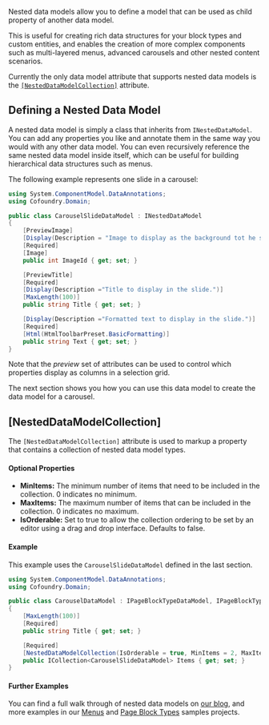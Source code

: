 ﻿Nested data models allow you to define a model that can be used as child property of another data model. 

This is useful for creating rich data structures for your block types and custom entities, and enables the creation of more complex components such as multi-layered menus, advanced carousels and other nested content scenarios.

Currently the only data model attribute that supports nested data models is the [`[NestedDataModelCollection]`](#nesteddatamodelcollection) attribute.

## Defining a Nested Data Model

A nested data model is simply a class that inherits from `INestedDataModel`. You can add any properties you like and annotate them in the same way you would with any other data model. You can even recursively reference the same nested data model inside itself, which can be useful for building hierarchical data structures such as menus.

The following example represents one slide in a carousel:

```csharp
using System.ComponentModel.DataAnnotations;
using Cofoundry.Domain;

public class CarouselSlideDataModel : INestedDataModel
{
    [PreviewImage]
    [Display(Description = "Image to display as the background tot he slide.")]
    [Required]
    [Image]
    public int ImageId { get; set; }

    [PreviewTitle]
    [Required]
    [Display(Description ="Title to display in the slide.")]
    [MaxLength(100)]
    public string Title { get; set; }

    [Display(Description ="Formatted text to display in the slide.")]
    [Required]
    [Html(HtmlToolbarPreset.BasicFormatting)]
    public string Text { get; set; }
}
```

Note that the *preview* set of attributes can be used to control which properties display as columns in a selection grid.

The next section shows you how you can use this data model to create the data model for a carousel. 

## [NestedDataModelCollection]

The `[NestedDataModelCollection]` attribute is used to markup a property that contains a collection of nested data model types.

#### Optional Properties

- **MinItems:** The minimum number of items that need to be included in the collection. 0 indicates no minimum.
- **MaxItems:** The maximum number of items that can be included in the collection. 0 indicates no maximum.
- **IsOrderable:** Set to true to allow the collection ordering to be set by an editor using a drag and drop interface. Defaults to false.

#### Example

This example uses the `CarouselSlideDataModel` defined in the last section.

```csharp
using System.ComponentModel.DataAnnotations;
using Cofoundry.Domain;

public class CarouselDataModel : IPageBlockTypeDataModel, IPageBlockTypeDisplayModel
{
    [MaxLength(100)]
    [Required]
    public string Title { get; set; }

    [Required]
    [NestedDataModelCollection(IsOrderable = true, MinItems = 2, MaxItems = 6)]
    public ICollection<CarouselSlideDataModel> Items { get; set; }
}
```

#### Further Examples

You can find a full walk through of nested data models on [our blog](https://www.cofoundry.org/blog/14/introducing-nested-data-models), and more examples in our [Menus](https://github.com/cofoundry-cms/Cofoundry.Samples.Menus) and [Page Block Types](https://github.com/cofoundry-cms/Cofoundry.Samples.PageBlockTypes) samples projects.